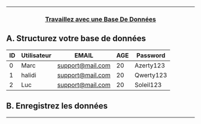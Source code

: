 ------------------------------------------------------------------------------------------------------------------------------------------------------------------------
### <p align='center'><a href='https://openclassrooms.com/fr/courses/918836-concevez-votre-site-web-avec-php-et-mysql/913655-travaillez-avec-une-base-de-donnees'>Travaillez avec une Base De Données</a></p>

## A. Structurez votre base de données

| ID  | Utilisateur |       EMAIL      | AGE | Password  |
| --- | ----------- | ---------------- | --- | --------- |
|  0  | Marc        | support@mail.com | 20  | Azerty123 |
|  1  | halidi      | support@mail.com | 20  | Qwerty123 |
|  2  | Luc         | support@mail.com | 20  | Soleil123 |



## B. Enregistrez les données

------------------------------------------------------------------------------------------------------------------------------------------------------------------------
